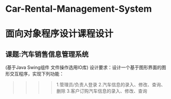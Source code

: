 # Car-Rental-Management-System
面向对象程序设计课程设计 
====
课题:汽车销售信息管理系统 
----
(基于Java Swing组件 文件操作选用IO库) 
设计要求：设计一个基于图形界面的图形交互程序，实现下列功能：
>>>>1.管理员/负责人登录 2.汽车信息的录入、修改、查询、删除 3.客户订购汽车信息的录入、修改、查询 
